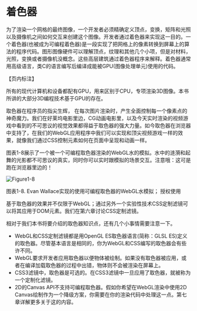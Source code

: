 # 着色器

为了渲染一个网格的最终图像，一个开发者必须精确定义顶点，变换，矩阵和光照以及摄像机之间如何交互来创建这个图像。开发者通过着色器来实现这一目的。一个着色器(也被成为可编程着色器)是一段实现了把网格上的像素转换到屏幕上的算法的程序代码。图形图像硬件可以理解顶点，纹理和其他几个小项，但是对材料，光照，变换或者摄像机没概念。这些高层建筑通过着色器程序来解释。着色器通常用高级语言，类C的语言编写后编译成能被GPU(图像处理单元)使用的代码。

【页内标注】

所有的现代计算机和设备都配有GPU，用来区别于CPU，专项渲染3D图像。本书所讲的大部分3D编程技术基于GPU的存在。

取色器在程序员的指尖生辉， 在每次图片渲染时，产生全面控制每一个像素点的神奇魔力。我们在好莱坞电影里边，CG动画电影里，以及今天实时渲染的视频游戏中看到的不可思议的视觉效果都得益于取色器的强大力量。如今取色器在浏览器中支持了，在我们的WebGL应用程序中我们可以实现和顶尖视频游戏一样的效果，就像我们通过CSS控制元素如何在页面中呈现和动画一样。

图表1-8展示了一个被一个可编程取色器渲染的WebGL水的模拟。水中的涟漪和起舞的光影都不可思议的真实，同时你可以实时跟模拟的场景交互。注意哦：这可是跑在浏览器里边的！

![Figure1-8](http://materliu.github.io/Programming-3D-Applications-With-HTML5-and-WebGL/assets/Chapter1-Introduction/figure1-8.png)

图表1-8. Evan Wallace实现的使用可编程取色器的WebGL水模拟； 授权使用

基于取色器的效果并不仅限于WebGL；通过另外一个实验性技术CSS定制滤镜可以将其应用于DOM元素。我们在第六章讨论CSS定制滤镜。

相对于我们本书将要介绍的取色器知识点，还有几个小事情需要注意一下。

* WebGL和CSS定制滤镜都是用OpenGL ES取色器语言(简称：GLSL ES)定义的取色器。尽管基本语言是相同的，你为WebGL和CSS编写的取色器会有些许不同。
* WebGL要求开发者应用取色器以便物体被绘制。如果没有取色器被应用，或者在编译加载取色器的过程中出错，物体则不会被渲染在屏幕上。
* CSS3滤镜中，取色器是可选的。在CSS3滤镜中一旦应用了取色器，就被称为一个定制化滤镜。
* 2D的Canvas API不支持可编程取色器。假如你希望在WebGL渲染中使用2D Canvas绘制作为一个降级方案，你需要在你的渲染代码中处理这一点。第七章详解更多关于这的内容。


